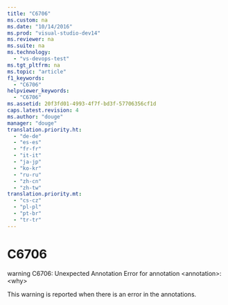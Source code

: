 ```yaml
---
title: "C6706"
ms.custom: na
ms.date: "10/14/2016"
ms.prod: "visual-studio-dev14"
ms.reviewer: na
ms.suite: na
ms.technology: 
  - "vs-devops-test"
ms.tgt_pltfrm: na
ms.topic: "article"
f1_keywords: 
  - "C6706"
helpviewer_keywords: 
  - "C6706"
ms.assetid: 20f3fd01-4993-4f7f-bd3f-57706356cf1d
caps.latest.revision: 4
ms.author: "douge"
manager: "douge"
translation.priority.ht: 
  - "de-de"
  - "es-es"
  - "fr-fr"
  - "it-it"
  - "ja-jp"
  - "ko-kr"
  - "ru-ru"
  - "zh-cn"
  - "zh-tw"
translation.priority.mt: 
  - "cs-cz"
  - "pl-pl"
  - "pt-br"
  - "tr-tr"
---
```

# C6706
warning C6706: Unexpected Annotation Error for annotation \<annotation>: \<why>  
  
 This warning is reported when there is an error in the annotations.